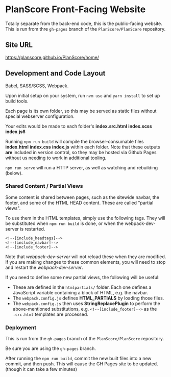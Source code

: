 # PlanScore Front-Facing Website

Totally separate from the back-end code, this is the public-facing website. This is run from thre `gh-pages` branch of the `PlanScore/PlanScore` repository.

## Site URL

https://planscore.github.io/PlanScore/home/


## Development and Code Layout

Babel, SASS/SCSS, Webpack.

Upon initial setup on your system, run `nvm use` and `yarn install` to set up build tools.

Each page is its own folder, so this may be served as static files without special webserver configuration.

Your edits would be made to each folder's **index.src.html** **index.scss** **index.js6**

Running `npm run build` will compile the browser-consumable files **index.html** **index.css** **index.js** within each folder. Note that these outputs **are** included in version control, so they may be hosted via Github Pages without us needing to work in additional tooling.

`npm run serve` will run a HTTP server, as well as watching and rebuilding (below).


### Shared Content / Partial Views

Some content is shared between pages, such as the sitewide navbar, the footer, and some of the HTML HEAD content. These are called "partial views".

To use them in the HTML templates, simply use the following tags. They will be substituted when `npm run build` is done, or when the webpack-dev-server is restarted.
```
<!--[include_headtags]-->
<!--[include_navbar]-->
<!--[include_footer]-->
```

Note that *webpack-dev-server* will not reload these when they are modified. If you are making changes to these common elements, you will need to stop and restart the *webpack-dev-server*.

If you need to define some new partial views, the following will be useful:
* These are defined in the `htmlpartials/` folder. Each one defines a JavaScript variable containing a block of HTML, e.g. the navbar.
* The `webpack.config.js` defines **HTML_PARTIALS** by loading those files.
* The `webpack.config.js` then uses **StringReplacePlugin** to perform the above-mentioned substitutions, e.g. `<!--[include_footer]-->` as the `.src.html` templates are processed.


### Deployment

This is run from the `gh-pages` branch of the `PlanScore/PlanScore` repository.

Be sure you are using the `gh-pages` branch.

After running the `npm run build`, commit the new built files into a new commit, and then push. This will cause the GH Pages site to be updated. (though it can take a few minutes)
